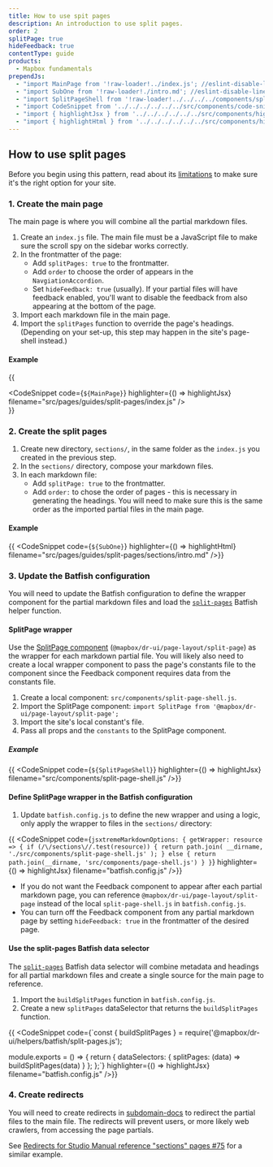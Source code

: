 ```yaml
---
title: How to use spit pages
description: An introduction to use split pages.
order: 2
splitPage: true
hideFeedback: true
contentType: guide
products:
  - Mapbox fundamentals
prependJs:
  - "import MainPage from '!raw-loader!../index.js'; //eslint-disable-line"
  - "import SubOne from '!raw-loader!./intro.md'; //eslint-disable-line"
  - "import SplitPageShell from '!raw-loader!../../../../components/split-page-shell.js'; //eslint-disable-line"
  - "import CodeSnippet from '../../../../../../src/components/code-snippet/code-snippet';"
  - "import { highlightJsx } from '../../../../../../src/components/highlight/jsx';"
  - "import { highlightHtml } from '../../../../../../src/components/highlight/html';"
---
```


## How to use split pages

Before you begin using this pattern, read about its [limitations](#limitations) to make sure it's the right option for your site.

### 1. Create the main page

The main page is where you will combine all the partial markdown files.

1. Create an `index.js` file. The main file must be a JavaScript file to make sure the scroll spy on the sidebar works correctly.
2. In the frontmatter of the page:
   - Add `splitPages: true` to the frontmatter.
   - Add `order` to choose the order of appears in the `NavgiationAccordion`.
   - Set `hideFeedback: true` (usually). If your partial files will have feedback enabled, you'll want to disable the feedback from also appearing at the bottom of the page.
3. Import each markdown file in the main page.
4. Import the `splitPages` function to override the page's headings. (Depending on your set-up, this step may happen in the site's page-shell instead.)

#### Example

{{ <div className="mb18"><CodeSnippet code={`${MainPage}`} highlighter={() => highlightJsx} filename="src/pages/guides/split-pages/index.js" /></div>}}

### 2. Create the split pages

1. Create new directory, `sections/`, in the same folder as the `index.js` you created in the previous step.
2. In the `sections/` directory, compose your markdown files.
3. In each markdown file:
   - Add `splitPage: true` to the frontmatter.
   - Add `order:` to chose the order of pages - this is necessary in generating the headings. You will need to make sure this is the same order as the imported partial files in the main page.

#### Example

{{ <CodeSnippet code={`${SubOne}`} highlighter={() => highlightHtml} filename="src/pages/guides/split-pages/sections/intro.md" />}}

### 3. Update the Batfish configuration

You will need to update the Batfish configuration to define the wrapper component for the partial markdown files and load the [`split-pages`](/dr-ui/guides/batfish-helpers/#split-pages) Batfish helper function.

#### SplitPage wrapper

Use the [SplitPage component](https://github.com/mapbox/dr-ui/blob/main/src/components/page-layout/split-page.js) (`@mapbox/dr-ui/page-layout/split-page`) as the wrapper for each markdown partial file. You will likely also need to create a local wrapper component to pass the page's constants file to the component since the Feedback component requires data from the constants file.

1. Create a local component: `src/components/split-page-shell.js`.
2. Import the SplitPage component: `import SplitPage from '@mapbox/dr-ui/page-layout/split-page';`
3. Import the site's local constant's file.
4. Pass all props and the `constants` to the SplitPage component.

##### Example

{{ <CodeSnippet code={`${SplitPageShell}`} highlighter={() => highlightJsx} filename="src/components/split-page-shell.js" />}}

#### Define SplitPage wrapper in the Batfish configuration

1. Update `batfish.config.js` to define the new wrapper and using a logic, only apply the wrapper to files in the `sections/` directory:

{{ <CodeSnippet code={`jsxtremeMarkdownOptions: {
getWrapper: resource => {
 if (/\/sections\//.test(resource)) {
   return path.join(
     __dirname,
     './src/components/split-page-shell.js'
   );
 } else {
   return path.join(__dirname, 'src/components/page-shell.js')
 }
}`} highlighter={() => highlightJsx} filename="batfish.config.js" />}}

- If you do not want the Feedback component to appear after each partial markdown page, you can reference `@mapbox/dr-ui/page-layout/split-page` instead of the local `split-page-shell.js` in `batfish.config.js`.
- You can turn off the Feedback component from any partial markdown page by setting `hideFeedback: true` in the frontmatter of the desired page.

#### Use the split-pages Batfish data selector

The [`split-pages`](/dr-ui/guides/batfish-helpers/#split-pages) Batfish data selector will combine metadata and headings for all partial markdown files and create a single source for the main page to reference.

1. Import the `buildSplitPages` function in `batfish.config.js`.
2. Create a new `splitPages` dataSelector that returns the `buildSplitPages` function.

<!-- copyeditor ignore mapbox -->

{{ <CodeSnippet code={`const {
buildSplitPages
} = require('@mapbox/dr-ui/helpers/batfish/split-pages.js');

module.exports = () => {
return {
dataSelectors: {
splitPages: (data) => buildSplitPages(data)
}
};
};`} highlighter={() => highlightJsx} filename="batfish.config.js" />}}

### 4. Create redirects

You will need to create redirects in [subdomain-docs](https://github.com/mapbox/subdomain-docs) to redirect the partial files to the main file. The redirects will prevent users, or more likely web crawlers, from accessing the page partials.

See [Redirects for Studio Manual reference "sections" pages #75](https://github.com/mapbox/subdomain-docs/pull/75) for a similar example.

